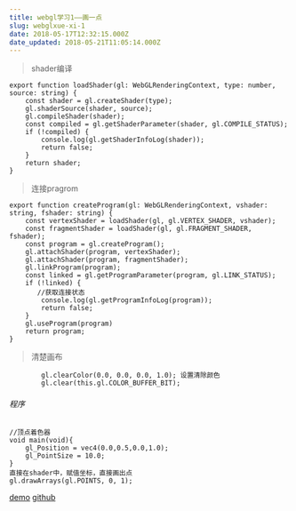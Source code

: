 ```yaml
---
title: webgl学习1——画一点
slug: webglxue-xi-1
date: 2018-05-17T12:32:15.000Z
date_updated: 2018-05-21T11:05:14.000Z
---
```


> shader编译

    export function loadShader(gl: WebGLRenderingContext, type: number, source: string) {
        const shader = gl.createShader(type);
        gl.shaderSource(shader, source);
        gl.compileShader(shader);
        const compiled = gl.getShaderParameter(shader, gl.COMPILE_STATUS);
        if (!compiled) {
            console.log(gl.getShaderInfoLog(shader));
            return false;
        }
        return shader;
    }
    

> 连接pragrom

    export function createProgram(gl: WebGLRenderingContext, vshader: string, fshader: string) {
        const vertexShader = loadShader(gl, gl.VERTEX_SHADER, vshader);
        const fragmentShader = loadShader(gl, gl.FRAGMENT_SHADER, fshader);
        const program = gl.createProgram();
        gl.attachShader(program, vertexShader);
        gl.attachShader(program, fragmentShader);
        gl.linkProgram(program);
        const linked = gl.getProgramParameter(program, gl.LINK_STATUS);
        if (!linked) {
           //获取连接状态
            console.log(gl.getProgramInfoLog(program));
            return false;
        }
        gl.useProgram(program)
        return program;
    }
    

> 清楚画布

            gl.clearColor(0.0, 0.0, 0.0, 1.0); 设置清除颜色
            gl.clear(this.gl.COLOR_BUFFER_BIT);
    

###### 程序

    //顶点着色器
    void main(void){  
        gl_Position = vec4(0.0,0.5,0.0,1.0);
        gl_PointSize = 10.0;
    } 
    直接在shader中，赋值坐标，直接画出点
    gl.drawArrays(gl.POINTS, 0, 1);
    

[demo](http://dadigua.oss-cn-shenzhen.aliyuncs.com/webgl-learn/demo0/deploy/index.html)
[github](https://github.com/laopo001/webgl-learn/tree/master/src/demo)
